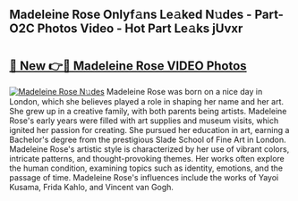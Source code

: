 ## Madeleine Rose Onlyf𝚊ns Le𝚊ked N𝚞des - Part-O2C Photos Video - Hot Part Le𝚊ks jUvxr

# <h2><a href="http://ab22949.deff.icu/?id=Madeleine+Rose">🔗 New 👉🔴 Madeleine Rose VIDEO Photos</a></h2>

[![Madeleine Rose N𝚞des](https://i.imgur.com/rIISA9y.gif)](http://ab22949.deff.icu/?id=Madeleine+Rose)
Madeleine Rose was born on a nice day in London, which she believes played a role in shaping her name and her art. She grew up in a creative family, with both parents being artists. Madeleine Rose's early years were filled with art supplies and museum visits, which ignited her passion for creating. She pursued her education in art, earning a Bachelor's degree from the prestigious Slade School of Fine Art in London. Madeleine Rose's artistic style is characterized by her use of vibrant colors, intricate patterns, and thought-provoking themes. Her works often explore the human condition, examining topics such as identity, emotions, and the passage of time. Madeleine Rose's influences include the works of Yayoi Kusama, Frida Kahlo, and Vincent van Gogh.
